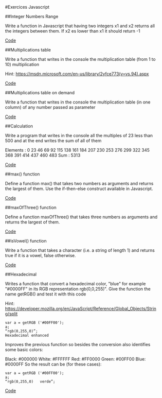 
#Exercices Javascript 

##Integer Numbers Range

Write a function in Javascript that having two integers x1 and x2 returns all the integers between them. If x2 es lower than x1 it should return -1

<a href="https://github.com/tsatsan/exercices_javascript_1/blob/master/js/integerNumberRange.js">Code</a>

##Multiplications table

Write a function that writes in the console the multiplication table (from 1 to 10)
multiplication

Hint: https://msdn.microsoft.com/en-us/library/2yfce773(v=vs.94).aspx

<a href="https://github.com/tsatsan/exercices_javascript_1/blob/master/js/multiplicationTables.js">Code</a>

##Multiplications table on demand

Write a function that writes in the console the multiplication table (in one column) of any number passed as parameter

<a href="https://github.com/tsatsan/exercices_javascript_1/blob/master/js/multiplicationDemand.js">Code</a>

##Calculation

Write a program that writes in the console all the multiples of 23 less than 500 and at the end writes the sum of all of them

Elements : 0 23 46 69 92 115 138 161 184 207 230 253 276 299 322 345 368
391 414 437 460 483
Sum : 5313

<a href="https://github.com/tsatsan/exercices_javascript_1/blob/master/js/calculator.js">Code</a>

##max() function

Define a function max() that takes two numbers as arguments and returns the largest of them. Use the if-then-else construct available in Javascript.

<a href="https://github.com/tsatsan/exercices_javascript_1/blob/master/js/maxFunction.js">Code</a>

##maxOfThree() function

Define a function maxOfThree() that takes three numbers as arguments and returns the largest of them.

<a href="https://github.com/tsatsan/exercices_javascript_1/blob/master/js/maxOfThree.js">Code</a>

##isVowel() function

Write a function that takes a character (i.e. a string of length 1) and returns true if it is a vowel, false otherwise.

<a href="https://github.com/tsatsan/exercices_javascript_1/blob/master/js/isVowel.js">Code</a>

##Hexadecimal

Writes a function that convert a hexadecimal color, "blue" for example "#0000FF" in its RGB representation rgb(0,0,255)". Give the function the name getRGB() and test it with this code

Hint: https://developer.mozilla.org/en/JavaScript/Reference/Global_Objects/String/split
```
var a = getRGB ('#00FF00');
a;
“rgb(0,255,0)”;
Hexadecimal enhanced
```

Improves the previous function so besides the conversion also identifies some basic colors:

Black: #000000
White: #FFFFFF
Red: #FF0000
Green: #00FF00
Blue: #0000FF
So the result can be (for these cases):

```
var a = getRGB ('#00FF00'); 
a;
“rgb(0,255,0)   verde”;
```
<a href="https://github.com/tsatsan/exercices_javascript_1/blob/master/js/hexadecimal.js">Code</a>
